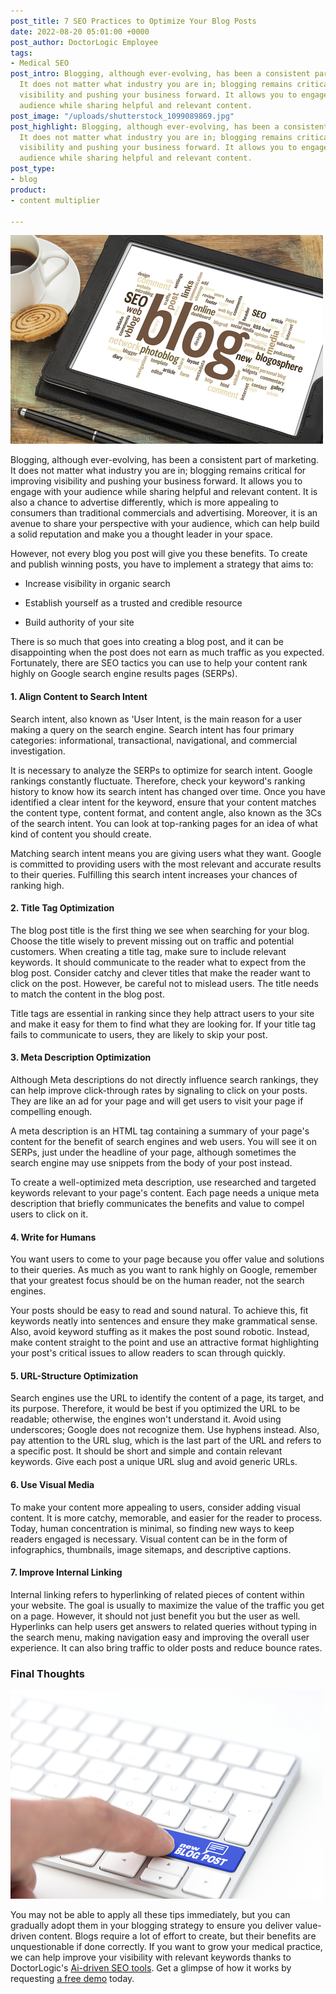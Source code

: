 ```yaml
---
post_title: 7 SEO Practices to Optimize Your Blog Posts
date: 2022-08-20 05:01:00 +0000
post_author: DoctorLogic Employee
tags:
- Medical SEO
post_intro: Blogging, although ever-evolving, has been a consistent part of marketing.
  It does not matter what industry you are in; blogging remains critical for improving
  visibility and pushing your business forward. It allows you to engage with your
  audience while sharing helpful and relevant content.
post_image: "/uploads/shutterstock_1099089869.jpg"
post_highlight: Blogging, although ever-evolving, has been a consistent part of marketing.
  It does not matter what industry you are in; blogging remains critical for improving
  visibility and pushing your business forward. It allows you to engage with your
  audience while sharing helpful and relevant content.
post_type:
- blog
product:
- content multiplier

---
```

![](/uploads/shutterstock_164020316.jpg)

Blogging, although ever-evolving, has been a consistent part of marketing. It does not matter what industry you are in; blogging remains critical for improving visibility and pushing your business forward. It allows you to engage with your audience while sharing helpful and relevant content. It is also a chance to advertise differently, which is more appealing to consumers than traditional commercials and advertising. Moreover, it is an avenue to share your perspective with your audience, which can help build a solid reputation and make you a thought leader in your space.

However, not every blog you post will give you these benefits. To create and publish winning posts, you have to implement a strategy that aims to:

* Increase visibility in organic search


* Establish yourself as a trusted and credible resource
* Build authority of your site

There is so much that goes into creating a blog post, and it can be disappointing when the post does not earn as much traffic as you expected. Fortunately, there are SEO tactics you can use to help your content rank highly on Google search engine results pages (SERPs).

#### **1. Align Content to Search Intent**

Search intent, also known as 'User Intent, is the main reason for a user making a query on the search engine. Search intent has four primary categories: informational, transactional, navigational, and commercial investigation.

It is necessary to analyze the SERPs to optimize for search intent. Google rankings constantly fluctuate. Therefore, check your keyword's ranking history to know how its search intent has changed over time. Once you have identified a clear intent for the keyword, ensure that your content matches the content type, content format, and content angle, also known as the 3Cs of the search intent. You can look at top-ranking pages for an idea of what kind of content you should create.

Matching search intent means you are giving users what they want. Google is committed to providing users with the most relevant and accurate results to their queries. Fulfilling this search intent increases your chances of ranking high.

#### **2. Title Tag Optimization**

The blog post title is the first thing we see when searching for your blog. Choose the title wisely to prevent missing out on traffic and potential customers. When creating a title tag, make sure to include relevant keywords. It should communicate to the reader what to expect from the blog post. Consider catchy and clever titles that make the reader want to click on the post. However, be careful not to mislead users. The title needs to match the content in the blog post.

Title tags are essential in ranking since they help attract users to your site and make it easy for them to find what they are looking for. If your title tag fails to communicate to users, they are likely to skip your post.

#### **3. Meta Description Optimization**

Although Meta descriptions do not directly influence search rankings, they can help improve click-through rates by signaling to click on your posts. They are like an ad for your page and will get users to visit your page if compelling enough.

A meta description is an HTML tag containing a summary of your page's content for the benefit of search engines and web users. You will see it on SERPs, just under the headline of your page, although sometimes the search engine may use snippets from the body of your post instead.

To create a well-optimized meta description, use researched and targeted keywords relevant to your page's content. Each page needs a unique meta description that briefly communicates the benefits and value to compel users to click on it.

#### **4. Write for Humans**

You want users to come to your page because you offer value and solutions to their queries. As much as you want to rank highly on Google, remember that your greatest focus should be on the human reader, not the search engines.

Your posts should be easy to read and sound natural. To achieve this, fit keywords neatly into sentences and ensure they make grammatical sense. Also, avoid keyword stuffing as it makes the post sound robotic. Instead, make content straight to the point and use an attractive format highlighting your post's critical issues to allow readers to scan through quickly.

#### **5. URL-Structure Optimization**

Search engines use the URL to identify the content of a page, its target, and its purpose. Therefore, it would be best if you optimized the URL to be readable; otherwise, the engines won't understand it. Avoid using underscores; Google does not recognize them. Use hyphens instead. Also, pay attention to the URL slug, which is the last part of the URL and refers to a specific post. It should be short and simple and contain relevant keywords. Give each post a unique URL slug and avoid generic URLs.

#### **6. Use Visual Media**

To make your content more appealing to users, consider adding visual content. It is more catchy, memorable, and easier for the reader to process. Today, human concentration is minimal, so finding new ways to keep readers engaged is necessary. Visual content can be in the form of infographics, thumbnails, image sitemaps, and descriptive captions.

#### **7. Improve Internal Linking**

Internal linking refers to hyperlinking of related pieces of content within your website. The goal is usually to maximize the value of the traffic you get on a page. However, it should not just benefit you but the user as well. Hyperlinks can help users get answers to related queries without typing in the search menu, making navigation easy and improving the overall user experience. It can also bring traffic to older posts and reduce bounce rates.

### **Final Thoughts**

![](/uploads/shutterstock_639667792.jpg)

You may not be able to apply all these tips immediately, but you can gradually adopt them in your blogging strategy to ensure you deliver value-driven content. Blogs require a lot of effort to create, but their benefits are unquestionable if done correctly. If you want to grow your medical practice, we can help improve your visibility with relevant keywords thanks to DoctorLogic's [Ai-driven SEO tools](https://doctorlogic.com/medical-seo-search-amplifier). Get a glimpse of how it works by requesting [a free demo](https://growth.doctorlogic.com/get-a-demo) today.